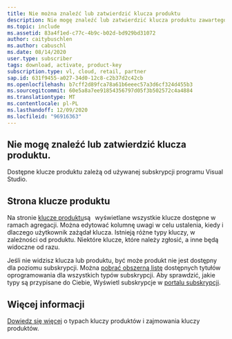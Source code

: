 ```yaml
---
title: Nie można znaleźć lub zatwierdzić klucza produktu
description: Nie mogę znaleźć lub zatwierdzić klucza produktu zawartego w subskrypcji programu Visual Studio.
ms.topic: include
ms.assetid: 83a4f1ed-c77c-4b9c-b02d-bd929bd31072
author: caitybuschlen
ms.author: cabuschl
ms.date: 08/14/2020
user.type: subscriber
tags: download, activate, product-key
subscription.type: vl, cloud, retail, partner
sap.id: 631f9455-a027-34d0-12c8-c2b37d2c42cb
ms.openlocfilehash: b7cff2d89fca78a61b6eeec57a3d6cf324d455b3
ms.sourcegitcommit: 60e5a8a7ee91854356797d05f3b502572c4a4884
ms.translationtype: MT
ms.contentlocale: pl-PL
ms.lasthandoff: 12/09/2020
ms.locfileid: "96916363"
---
```

## <a name="im-unable-to-find-or-claim-a-product-key"></a>Nie mogę znaleźć lub zatwierdzić klucza produktu.

Dostępne klucze produktu zależą od używanej subskrypcji programu Visual Studio.  

## <a name="product-keys-page"></a>Strona klucze produktu 

Na stronie [klucze produktu](https://my.visualstudio.com/productkeys)są   wyświetlane wszystkie klucze dostępne w ramach agregacji. Można edytować kolumnę uwagi w celu ustalenia, kiedy i dlaczego użytkownik zażądał klucza. Istnieją różne typy kluczy, w zależności od produktu. Niektóre klucze, które należy zgłosić, a inne będą widoczne od razu. 

Jeśli nie widzisz klucza lub produktu, być może produkt nie jest dostępny dla poziomu subskrypcji. Można [pobrać obszerną listę](https://download.microsoft.com/download/1/5/4/15454442-CF17-47B9-A65D-DF84EF88511B/Visual_Studio_by_Subscription_Level.xlsx) dostępnych tytułów oprogramowania dla wszystkich typów subskrypcji. Aby sprawdzić, jakie typy są przypisane do Ciebie, Wyświetl subskrypcje w [portalu subskrypcji](https://my.visualstudio.com/subscriptions).  

## <a name="more-information"></a>Więcej informacji 

[Dowiedz się więcej](https://docs.microsoft.com/visualstudio/subscriptions/find-keys) o typach kluczy produktów i zajmowania kluczy produktów.  